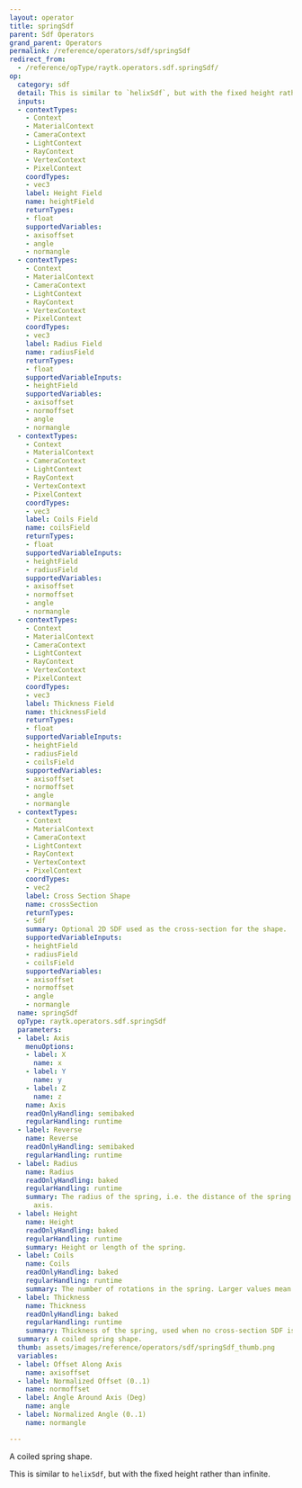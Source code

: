 ```yaml
---
layout: operator
title: springSdf
parent: Sdf Operators
grand_parent: Operators
permalink: /reference/operators/sdf/springSdf
redirect_from:
  - /reference/opType/raytk.operators.sdf.springSdf/
op:
  category: sdf
  detail: This is similar to `helixSdf`, but with the fixed height rather than infinite.
  inputs:
  - contextTypes:
    - Context
    - MaterialContext
    - CameraContext
    - LightContext
    - RayContext
    - VertexContext
    - PixelContext
    coordTypes:
    - vec3
    label: Height Field
    name: heightField
    returnTypes:
    - float
    supportedVariables:
    - axisoffset
    - angle
    - normangle
  - contextTypes:
    - Context
    - MaterialContext
    - CameraContext
    - LightContext
    - RayContext
    - VertexContext
    - PixelContext
    coordTypes:
    - vec3
    label: Radius Field
    name: radiusField
    returnTypes:
    - float
    supportedVariableInputs:
    - heightField
    supportedVariables:
    - axisoffset
    - normoffset
    - angle
    - normangle
  - contextTypes:
    - Context
    - MaterialContext
    - CameraContext
    - LightContext
    - RayContext
    - VertexContext
    - PixelContext
    coordTypes:
    - vec3
    label: Coils Field
    name: coilsField
    returnTypes:
    - float
    supportedVariableInputs:
    - heightField
    - radiusField
    supportedVariables:
    - axisoffset
    - normoffset
    - angle
    - normangle
  - contextTypes:
    - Context
    - MaterialContext
    - CameraContext
    - LightContext
    - RayContext
    - VertexContext
    - PixelContext
    coordTypes:
    - vec3
    label: Thickness Field
    name: thicknessField
    returnTypes:
    - float
    supportedVariableInputs:
    - heightField
    - radiusField
    - coilsField
    supportedVariables:
    - axisoffset
    - normoffset
    - angle
    - normangle
  - contextTypes:
    - Context
    - MaterialContext
    - CameraContext
    - LightContext
    - RayContext
    - VertexContext
    - PixelContext
    coordTypes:
    - vec2
    label: Cross Section Shape
    name: crossSection
    returnTypes:
    - Sdf
    summary: Optional 2D SDF used as the cross-section for the shape.
    supportedVariableInputs:
    - heightField
    - radiusField
    - coilsField
    supportedVariables:
    - axisoffset
    - normoffset
    - angle
    - normangle
  name: springSdf
  opType: raytk.operators.sdf.springSdf
  parameters:
  - label: Axis
    menuOptions:
    - label: X
      name: x
    - label: Y
      name: y
    - label: Z
      name: z
    name: Axis
    readOnlyHandling: semibaked
    regularHandling: runtime
  - label: Reverse
    name: Reverse
    readOnlyHandling: semibaked
    regularHandling: runtime
  - label: Radius
    name: Radius
    readOnlyHandling: baked
    regularHandling: runtime
    summary: The radius of the spring, i.e. the distance of the spring from the center
      axis.
  - label: Height
    name: Height
    readOnlyHandling: baked
    regularHandling: runtime
    summary: Height or length of the spring.
  - label: Coils
    name: Coils
    readOnlyHandling: baked
    regularHandling: runtime
    summary: The number of rotations in the spring. Larger values mean a tighter coil.
  - label: Thickness
    name: Thickness
    readOnlyHandling: baked
    regularHandling: runtime
    summary: Thickness of the spring, used when no cross-section SDF is attached.
  summary: A coiled spring shape.
  thumb: assets/images/reference/operators/sdf/springSdf_thumb.png
  variables:
  - label: Offset Along Axis
    name: axisoffset
  - label: Normalized Offset (0..1)
    name: normoffset
  - label: Angle Around Axis (Deg)
    name: angle
  - label: Normalized Angle (0..1)
    name: normangle

---
```



A coiled spring shape.

This is similar to `helixSdf`, but with the fixed height rather than infinite.